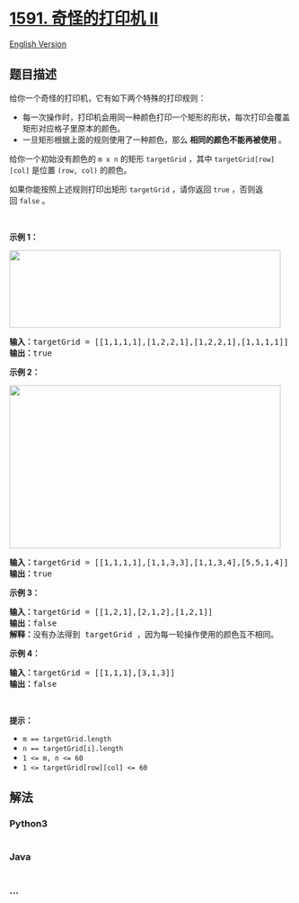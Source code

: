 # [1591. 奇怪的打印机 II](https://leetcode-cn.com/problems/strange-printer-ii)

[English Version](/solution/1500-1599/1591.Strange%20Printer%20II/README_EN.md)

## 题目描述

<!-- 这里写题目描述 -->

<p>给你一个奇怪的打印机，它有如下两个特殊的打印规则：</p>

<ul>
	<li>每一次操作时，打印机会用同一种颜色打印一个矩形的形状，每次打印会覆盖矩形对应格子里原本的颜色。</li>
	<li>一旦矩形根据上面的规则使用了一种颜色，那么 <strong>相同的颜色不能再被使用&nbsp;</strong>。</li>
</ul>

<p>给你一个初始没有颜色的&nbsp;<code>m x n</code>&nbsp;的矩形&nbsp;<code>targetGrid</code>&nbsp;，其中&nbsp;<code>targetGrid[row][col]</code>&nbsp;是位置&nbsp;<code>(row, col)</code>&nbsp;的颜色。</p>

<p>如果你能按照上述规则打印出矩形<em>&nbsp;</em><code>targetGrid</code>&nbsp;，请你返回&nbsp;<code>true</code>&nbsp;，否则返回&nbsp;<code>false</code>&nbsp;。</p>

<p>&nbsp;</p>

<p><strong>示例 1：</strong></p>

<p><img alt="" src="https://cdn.jsdelivr.net/gh/doocs/leetcode@main/solution/1500-1599/1591.Strange%20Printer%20II/images/sample_1_1929.png" style="height: 138px; width: 483px;"></p>

<pre><strong>输入：</strong>targetGrid = [[1,1,1,1],[1,2,2,1],[1,2,2,1],[1,1,1,1]]
<strong>输出：</strong>true
</pre>

<p><strong>示例 2：</strong></p>

<p><img alt="" src="https://cdn.jsdelivr.net/gh/doocs/leetcode@main/solution/1500-1599/1591.Strange%20Printer%20II/images/sample_2_1929.png" style="height: 290px; width: 483px;"></p>

<pre><strong>输入：</strong>targetGrid = [[1,1,1,1],[1,1,3,3],[1,1,3,4],[5,5,1,4]]
<strong>输出：</strong>true
</pre>

<p><strong>示例 3：</strong></p>

<pre><strong>输入：</strong>targetGrid = [[1,2,1],[2,1,2],[1,2,1]]
<strong>输出：</strong>false
<strong>解释：</strong>没有办法得到 targetGrid ，因为每一轮操作使用的颜色互不相同。</pre>

<p><strong>示例 4：</strong></p>

<pre><strong>输入：</strong>targetGrid = [[1,1,1],[3,1,3]]
<strong>输出：</strong>false
</pre>

<p>&nbsp;</p>

<p><strong>提示：</strong></p>

<ul>
	<li><code>m == targetGrid.length</code></li>
	<li><code>n == targetGrid[i].length</code></li>
	<li><code>1 &lt;= m, n &lt;= 60</code></li>
	<li><code>1 &lt;= targetGrid[row][col] &lt;= 60</code></li>
</ul>

## 解法

<!-- 这里可写通用的实现逻辑 -->

<!-- tabs:start -->

### **Python3**

<!-- 这里可写当前语言的特殊实现逻辑 -->

```python

```

### **Java**

<!-- 这里可写当前语言的特殊实现逻辑 -->

```java

```

### **...**

```

```

<!-- tabs:end -->
